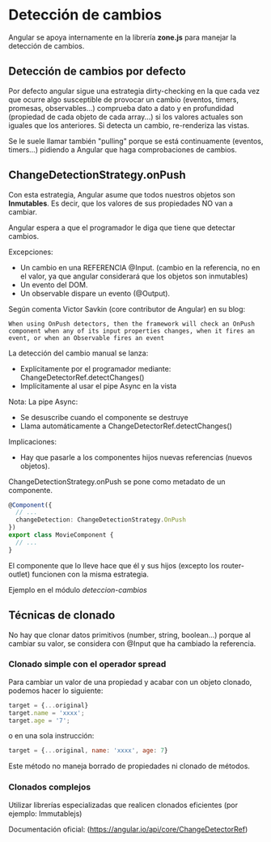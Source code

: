 # Detección de cambios

Angular se apoya internamente en la librería **zone.js** para manejar la detección de cambios.

## Detección de cambios por defecto

Por defecto angular sigue una estrategia dirty-checking en la que cada vez que ocurre algo susceptible de provocar un cambio (eventos, timers, promesas, observables...) comprueba dato a dato y en profundidad (propiedad de cada objeto de cada array...) si los valores actuales son iguales que los anteriores. Si detecta un cambio, re-renderiza las vistas. 

Se le suele llamar también "pulling" porque se está continuamente (eventos, timers...) pidiendo a Angular que haga comprobaciones de cambios.

## ChangeDetectionStrategy.onPush

Con esta estrategia, Angular asume que todos nuestros objetos son **Inmutables**. Es decir, que los valores de sus propiedades NO van a cambiar.

Angular espera a que el programador le diga que tiene que detectar cambios.

Excepciones:

- Un cambio en una REFERENCIA @Input. (cambio en la referencia, no en el valor, ya que angular considerará que los objetos son inmutables)
- Un evento del DOM.
- Un observable dispare un evento (@Output).

Según comenta Victor Savkin (core contributor de Angular) en su blog:

```
When using OnPush detectors, then the framework will check an OnPush component when any of its input properties changes, when it fires an event, or when an Observable fires an event
```

La detección del cambio manual se lanza:

- Explícitamente por el programador mediante: ChangeDetectorRef.detectChanges()
- Implícitamente al usar el pipe Async en la vista

 Nota: La pipe Async:

- Se desuscribe cuando el componente se destruye
- Llama automáticamente a ChangeDetectorRef.detectChanges()

Implicaciones:

- Hay que pasarle a los componentes hijos nuevas referencias (nuevos objetos).

ChangeDetectionStrategy.onPush se pone como metadato de un componente.

```ts
@Component({
  // ...
  changeDetection: ChangeDetectionStrategy.OnPush
})
export class MovieComponent {
  // ...
}
```

El componente que lo lleve hace que él y sus hijos (excepto los router-outlet) funcionen con la misma estrategia.

Ejemplo en el módulo *deteccion-cambios*

## Técnicas de clonado

No hay que clonar datos primitivos (number, string, boolean...) porque al cambiar su valor, se considera con @Input que ha cambiado la referencia.

### Clonado simple con el operador spread

Para cambiar un valor de una propiedad y acabar con un objeto clonado, podemos hacer lo siguiente:

```js
target = {...original}
target.name = 'xxxx';
target.age = '7';
```

o en una sola instrucción:

```js
target = {...original, name: 'xxxx', age: 7}
```

Este método no maneja borrado de propiedades ni clonado de métodos.

### Clonados complejos

Utilizar librerías especializadas que realicen clonados eficientes (por ejemplo: Immutablejs)


Documentación oficial: (https://angular.io/api/core/ChangeDetectorRef)

